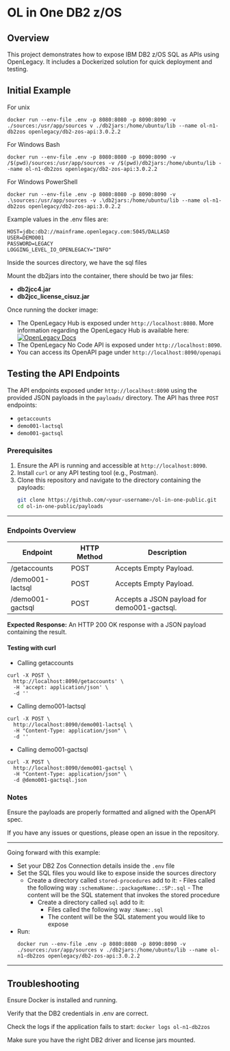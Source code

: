 # OL in One DB2 z/OS

## Overview
This project demonstrates how to expose IBM DB2 z/OS SQL as APIs using OpenLegacy. It includes a Dockerized solution for quick deployment and testing.


## Initial Example

For unix
```
docker run --env-file .env -p 8080:8080 -p 8090:8090 -v ./sources:/usr/app/sources v ./db2jars:/home/ubuntu/lib --name ol-n1-db2zos openlegacy/db2-zos-api:3.0.2.2
```
For Windows Bash
```
docker run --env-file .env -p 8080:8080 -p 8090:8090 -v /$(pwd)/sources:/usr/app/sources -v /$(pwd)/db2jars:/home/ubuntu/lib --name ol-n1-db2zos openlegacy/db2-zos-api:3.0.2.2
```
For Windows PowerShell
```
docker run --env-file .env -p 8080:8080 -p 8090:8090 -v .\sources:/usr/app/sources -v .\db2jars:/home/ubuntu/lib --name ol-n1-db2zos openlegacy/db2-zos-api:3.0.2.2
```

Example values in the .env files are:
```
HOST=jdbc:db2://mainframe.openlegacy.com:5045/DALLASD
USER=DEMO001
PASSWORD=LEGACY
LOGGING_LEVEL_IO_OPENLEGACY="INFO"
```
Inside the sources directory, we have the sql files

Mount the db2jars into the container, there should be two jar files:
* **db2jcc4.jar**
* **db2jcc_license_cisuz.jar**
 
Once running the docker image:
* The OpenLegacy Hub is exposed under `http://localhost:8080`. More information regarding the OpenLegacy Hub is available here: [![OpenLegacy Docs](https://img.shields.io/badge/OpenLegacy-Docs-orange.svg)](https://docs.ol-hub.com)
* The OpenLegacy No Code API is exposed under `http://localhost:8090`.
* You can access its OpenAPI page under `http://localhost:8090/openapi`

## Testing the API Endpoints

The API endpoints exposed under `http://localhost:8090` using the provided JSON payloads in the `payloads/` directory. The API has three `POST` endpoints: 
* `getaccounts`
* `demo001-lactsql`
* `demo001-gactsql`

### Prerequisites

1. Ensure the API is running and accessible at `http://localhost:8090`.
2. Install `curl` or any API testing tool (e.g., Postman).
3. Clone this repository and navigate to the directory containing the payloads:
   ```bash
   git clone https://github.com/<your-username>/ol-in-one-public.git
   cd ol-in-one-public/payloads
---
### Endpoints Overview

| Endpoint | HTTP Method |	Description |
|----------|-------------|--------------| 
| /getaccounts| POST | Accepts Empty Payload. |
| /demo001-lactsql| POST| Accepts Empty Payload. |
| /demo001-gactsql| POST| Accepts a JSON payload for demo001-gactsql.|

**Expected Response:** An HTTP 200 OK response with a JSON payload containing the result.

#### Testing with curl 

* Calling getaccounts
```
curl -X POST \
  http://localhost:8090/getaccounts' \
  -H 'accept: application/json' \
  -d ''
```
* Calling demo001-lactsql
```
curl -X POST \
  http://localhost:8090/demo001-lactsql \
  -H "Content-Type: application/json" \
  -d ''
```  
* Calling demo001-gactsql
```
curl -X POST \
  http://localhost:8090/demo001-gactsql \
  -H "Content-Type: application/json" \
  -d @demo001-gactsql.json  
```

### Notes
Ensure the payloads are properly formatted and aligned with the OpenAPI spec.

If you have any issues or questions, please open an issue in the repository.

---
Going forward with this example:
    
- Set your DB2 Zos Connection details inside the `.env` file
- Set the SQL files you would like to expose inside the sources directory 
  - Create a directory called `stored-procedures` add to it:
          - Files called the following way `:schemaName:.:packageName:.:SP:.sql`
          - The content will be the SQL statement that invokes the stored procedure
       - Create a directory called `sql` add to it:
          - Files called the following way `:Name:.sql`
          - The content will be the SQL statement you would like to expose
- Run:  
  ```
  docker run --env-file .env -p 8080:8080 -p 8090:8090 -v ./sources:/usr/app/sources v ./db2jars:/home/ubuntu/lib --name ol-n1-db2zos openlegacy/db2-zos-api:3.0.2.2
  ```

---

## Troubleshooting
Ensure Docker is installed and running.

Verify that the DB2 credentials in .env are correct.

Check the logs if the application fails to start:
`docker logs ol-n1-db2zos`

Make sure you have the right DB2 driver and license jars mounted.
